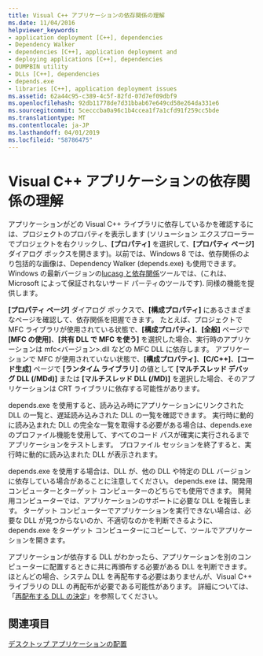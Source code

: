 ```yaml
---
title: Visual C++ アプリケーションの依存関係の理解
ms.date: 11/04/2016
helpviewer_keywords:
- application deployment [C++], dependencies
- Dependency Walker
- dependencies [C++], application deployment and
- deploying applications [C++], dependencies
- DUMPBIN utility
- DLLs [C++], dependencies
- depends.exe
- libraries [C++], application deployment issues
ms.assetid: 62a44c95-c389-4c5f-82fd-07d7ef09dbf9
ms.openlocfilehash: 92db11778de7d31bbab67e649cd58e264da331e6
ms.sourcegitcommit: 5cecccba0a96c1b4ccea1f7a1cfd91f259cc5bde
ms.translationtype: MT
ms.contentlocale: ja-JP
ms.lasthandoff: 04/01/2019
ms.locfileid: "58786475"
---
```

# <a name="understanding-the-dependencies-of-a-visual-c-application"></a>Visual C++ アプリケーションの依存関係の理解

アプリケーションがどの Visual C++ ライブラリに依存しているかを確認するには、プロジェクトのプロパティを表示します  (ソリューション エクスプローラーでプロジェクトを右クリックし、**[プロパティ]** を選択して、**[プロパティ ページ]** ダイアログ ボックスを開きます)。以前では、Windows 8 では、依存関係のより包括的な画像は、Dependency Walker (depends.exe) も使用できます。 Windows の最新バージョンの[lucasg と依存関係](https://github.com/lucasg/Dependencies)ツールでは、(これは、Microsoft によって保証されないサード パーティのツールです). 同様の機能を提供します。

**[プロパティ ページ]** ダイアログ ボックスで、**[構成プロパティ]** にあるさまざまなページを確認して、依存関係を把握できます。 たとえば、プロジェクトで MFC ライブラリが使用されている状態で、**[構成プロパティ]**、**[全般]** ページで **[MFC の使用]**、**[共有 DLL で MFC を使う]** を選択した場合、実行時のアプリケーションは mfc\<バージョン>.dll などの MFC DLL に依存します。 アプリケーションで MFC が使用されていない状態で、**[構成プロパティ]**、**[C/C++]**、**[コード生成]** ページで **[ランタイム ライブラリ]** の値として **[マルチスレッド デバッグ DLL (/MDd)]** または **[マルチスレッド DLL (/MD)]** を選択した場合、そのアプリケーションは CRT ライブラリに依存する可能性があります。

depends.exe を使用すると、読み込み時にアプリケーションにリンクされた DLL の一覧と、遅延読み込みされた DLL の一覧を確認できます。 実行時に動的に読み込まれた DLL の完全な一覧を取得する必要がある場合は、depends.exe のプロファイル機能を使用して、すべてのコード パスが確実に実行されるまでアプリケーションをテストします。 プロファイル セッションを終了すると、実行時に動的に読み込まれた DLL が表示されます。

depends.exe を使用する場合は、DLL が、他の DLL や特定の DLL バージョンに依存している場合があることに注意してください。 depends.exe は、開発用コンピューターとターゲット コンピューターのどちらでも使用できます。 開発用コンピューターでは、アプリケーションのサポートに必要な DLL を報告します。 ターゲット コンピューターでアプリケーションを実行できない場合は、必要な DLL が見つからないのか、不適切なのかを判断できるように、depends.exe をターゲット コンピューターにコピーして、ツールでアプリケーションを開きます。

アプリケーションが依存する DLL がわかったら、アプリケーションを別のコンピューターに配置するときに共に再頒布する必要がある DLL を判断できます。 ほとんどの場合、システム DLL を再配布する必要はありませんが、Visual C++ ライブラリの DLL の再配布が必要である可能性があります。 詳細については、「[再配布する DLL の決定](determining-which-dlls-to-redistribute.md)」を参照してください。

## <a name="see-also"></a>関連項目

[デスクトップ アプリケーションの配置](deploying-native-desktop-applications-visual-cpp.md)
